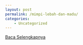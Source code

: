 ```yaml
---
layout: post
permalink: /mimpi-lebah-dan-madu/
categories:
    - Uncategorized
---
```


[Baca Selengkapnya](/10)
